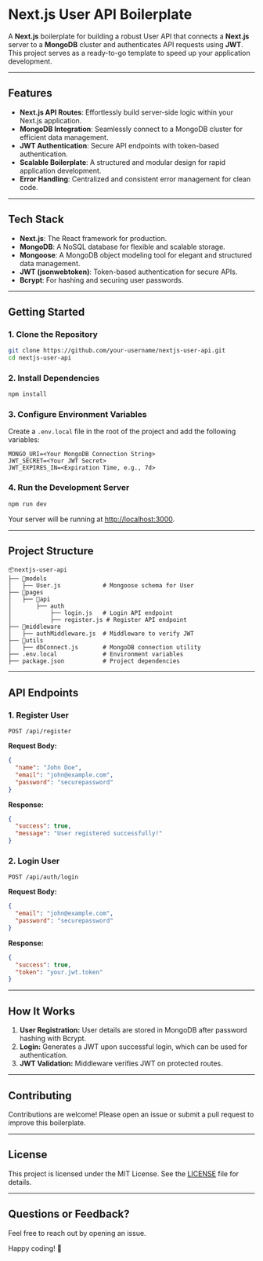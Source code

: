 # Next.js User API Boilerplate

A **Next.js** boilerplate for building a robust User API that connects a **Next.js** server to a **MongoDB** cluster and authenticates API requests using **JWT**. This project serves as a ready-to-go template to speed up your application development.

---

## Features

- **Next.js API Routes**: Effortlessly build server-side logic within your Next.js application.
- **MongoDB Integration**: Seamlessly connect to a MongoDB cluster for efficient data management.
- **JWT Authentication**: Secure API endpoints with token-based authentication.
- **Scalable Boilerplate**: A structured and modular design for rapid application development.
- **Error Handling**: Centralized and consistent error management for clean code.

---

## Tech Stack

- **Next.js**: The React framework for production.
- **MongoDB**: A NoSQL database for flexible and scalable storage.
- **Mongoose**: A MongoDB object modeling tool for elegant and structured data management.
- **JWT (jsonwebtoken)**: Token-based authentication for secure APIs.
- **Bcrypt**: For hashing and securing user passwords.

---

## Getting Started

### 1. Clone the Repository

```bash
git clone https://github.com/your-username/nextjs-user-api.git
cd nextjs-user-api
```

### 2. Install Dependencies

```bash
npm install
```

### 3. Configure Environment Variables

Create a `.env.local` file in the root of the project and add the following variables:

```env
MONGO_URI=<Your MongoDB Connection String>
JWT_SECRET=<Your JWT Secret>
JWT_EXPIRES_IN=<Expiration Time, e.g., 7d>
```

### 4. Run the Development Server

```bash
npm run dev
```

Your server will be running at [http://localhost:3000](http://localhost:3000).

---

## Project Structure

```plaintext
📦nextjs-user-api
├── 📂models
│   ├── User.js            # Mongoose schema for User
├── 📂pages
│   ├── 📂api
│       ├── auth
│           ├── login.js   # Login API endpoint
│           ├── register.js # Register API endpoint
├── 📂middleware
│   ├── authMiddleware.js  # Middleware to verify JWT
├── 📂utils
│   ├── dbConnect.js       # MongoDB connection utility
├── .env.local             # Environment variables
├── package.json           # Project dependencies
```

---

## API Endpoints

### 1. **Register User**

`POST /api/register`

**Request Body:**

```json
{
  "name": "John Doe",
  "email": "john@example.com",
  "password": "securepassword"
}
```

**Response:**

```json
{
  "success": true,
  "message": "User registered successfully!"
}
```

### 2. **Login User**

`POST /api/auth/login`

**Request Body:**

```json
{
  "email": "john@example.com",
  "password": "securepassword"
}
```

**Response:**

```json
{
  "success": true,
  "token": "your.jwt.token"
}
```

---

## How It Works

1. **User Registration:** User details are stored in MongoDB after password hashing with Bcrypt.
2. **Login:** Generates a JWT upon successful login, which can be used for authentication.
3. **JWT Validation:** Middleware verifies JWT on protected routes.

---

## Contributing

Contributions are welcome! Please open an issue or submit a pull request to improve this boilerplate.

---

## License

This project is licensed under the MIT License. See the [LICENSE](LICENSE) file for details.

---

## Questions or Feedback?

Feel free to reach out by opening an issue.

Happy coding! 🎉

